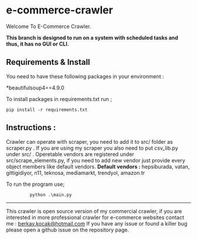 # e-commerce-crawler

Welcome To E-Commerce Crawler.

**This branch is designed to run on a system with scheduled tasks and thus, it has no GUI or CLI.**

## Requirements & Install
You need to have these following packages in your environment :

*beautifulsoup4==4.9.0

To install packages in requirements.txt run ;

    pip install -r requirements.txt

## Instructions : 

Crawler can operate with scraper, you need to add it to src/ folder as scraper.py .
If you are using my scraper you also need to put csv_lib.py under src/ .
Operetable vendors are registered under src/scrape_elements.py, if you need to add new vendor just provide every object members like default vendors.
**Default vendors :** hepsiburada, vatan, gittigidiyor, n11, teknosa, mediamarkt, trendyol, amazon.tr 

To run the program use;

             python .\main.py

---------------------------

This crawler is open source version of my commercial crawler, if you are interested in more professional crawler for e-commerce websites contact me : berkay.kocak@hotmail.com
If you have any issue or found a killer bug please open a github issue on the repository page.

